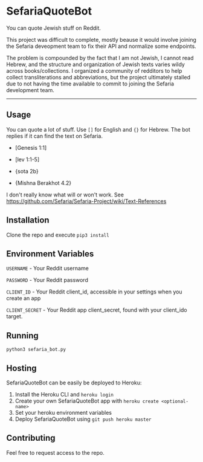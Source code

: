 # SefariaQuoteBot

You can quote Jewish stuff on Reddit.

This project was difficult to complete, mostly beause it would involve joining the Sefaria deveopment team to fix their API and normalize some endpoints.

The problem is compounded by the fact that I am not Jewish, I cannot read Hebrew, and the structure and organization of Jewish texts varies wildy across books/collections. I organized a community of redditors  to help collect transliterations and abbreviations, but the project ultimately stalled due to not having the time available to commit to joining the Sefaria development team.

---

## Usage

You can quote a lot of stuff. Use `[]` for English and `{}` for Hebrew. The bot replies if it can find the text on Sefaria.

* [Genesis 1:1]

* [lev 1:1-5]

* {sota 2b}

* {Mishna Berakhot 4.2}

I don't really know what will or won't work. See https://github.com/Sefaria/Sefaria-Project/wiki/Text-References

## Installation

Clone the repo and execute `pip3 install`

## Environment Variables

`USERNAME` - Your Reddit username

`PASSWORD` - Your Reddit password

`CLIENT_ID` - Your Reddit client_id, accessible in your settings when you create an app

`CLIENT_SECRET` - Your Reddit app client_secret, found with your client_ido target.


## Running

`python3 sefaria_bot.py`

## Hosting

SefariaQuoteBot can be easily be deployed to Heroku:

1. Install the Heroku CLI and `heroku login`
2. Create your own SefariaQuoteBot app with `heroku create <optional-name>`
3. Set your heroku environment variables
4. Deploy SefariaQuoteBot using `git push heroku master`


## Contributing

Feel free to request access to the repo.
